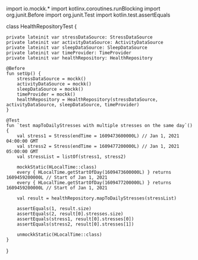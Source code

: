 import io.mockk.*
import kotlinx.coroutines.runBlocking
import org.junit.Before
import org.junit.Test
import kotlin.test.assertEquals

class HealthRepositoryTest {

    private lateinit var stressDataSource: StressDataSource
    private lateinit var activityDataSource: ActivityDataSource
    private lateinit var sleepDataSource: SleepDataSource
    private lateinit var timeProvider: TimeProvider
    private lateinit var healthRepository: HealthRepository

    @Before
    fun setUp() {
        stressDataSource = mockk()
        activityDataSource = mockk()
        sleepDataSource = mockk()
        timeProvider = mockk()
        healthRepository = HealthRepository(stressDataSource, activityDataSource, sleepDataSource, timeProvider)
    }

    @Test
    fun `test mapToDailyStresses with multiple stresses on the same day`() {
        val stress1 = Stress(endTime = 1609473600000L) // Jan 1, 2021 04:00:00 GMT
        val stress2 = Stress(endTime = 1609477200000L) // Jan 1, 2021 05:00:00 GMT
        val stressList = listOf(stress1, stress2)

        mockkStatic(HLocalTime::class)
        every { HLocalTime.getStartOfDay(1609473600000L) } returns 1609459200000L // Start of Jan 1, 2021
        every { HLocalTime.getStartOfDay(1609477200000L) } returns 1609459200000L // Start of Jan 1, 2021

        val result = healthRepository.mapToDailyStresses(stressList)

        assertEquals(1, result.size)
        assertEquals(2, result[0].stresses.size)
        assertEquals(stress1, result[0].stresses[0])
        assertEquals(stress2, result[0].stresses[1])

        unmockkStatic(HLocalTime::class)
    }
}